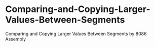 # Comparing-and-Copying-Larger-Values-Between-Segments
Comparing and Copying Larger Values Between Segments by 8086 Assembly 
